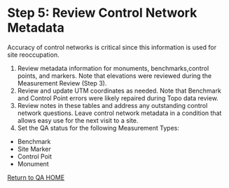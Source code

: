 # Step 5: Review Control Network Metadata



Accuracy of control networks is critical since this information is used for site reoccupation.  

1. Review metadata information for monuments, benchmarks,control points, and markers.  Note that elevations were reviewed during the Measurement Review (Step 3).  
2. Review and update UTM coordinates as needed. Note that Benchmark and Control Point errors were likely repaired during Topo data review. 
3. Review notes in these tables and address any outstanding control network questions.  Leave control network metadata in a condition that allows easy use for the next visit to a site. 
4. Set the QA status for the following Measurement Types:

* Benchmark
* Site Marker
* Control Poit
* Monument



[Return to QA HOME](QAMain.md)

